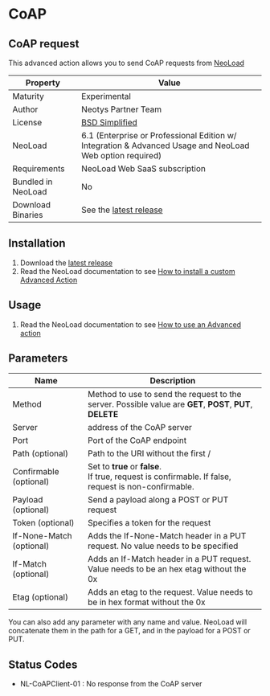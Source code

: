 # CoAP

## CoAP request
This advanced action allows you to send CoAP requests from [NeoLoad](https://www.neotys.com/neoload/overview)

| Property | Value |
| -----| -------------- |
| Maturity | Experimental |
| Author   | Neotys Partner Team |
| License  | [BSD Simplified](https://www.neotys.com/documents/legal/bsd-neotys.txt) |
| NeoLoad  | 6.1 (Enterprise or Professional Edition w/ Integration & Advanced Usage and NeoLoad Web option required)|
| Requirements | NeoLoad Web SaaS subscription |
| Bundled in NeoLoad | No
| Download Binaries | See the [latest release](https://github.com/ttheol/CoAP/releases/latest)

## Installation

1. Download the [latest release](https://github.com/ttheol/CoAP/releases/latest)
1. Read the NeoLoad documentation to see [How to install a custom Advanced Action](https://www.neotys.com/documents/doc/neoload/latest/en/html/#25928.htm)

## Usage

1. Read the NeoLoad documentation to see [How to use an Advanced action](https://www.neotys.com/documents/doc/neoload/latest/en/html/#25929.htm)

## Parameters
| Name             | Description |
| -----            | ----- |
| Method | Method to use to send the request to the server. Possible value are **GET**, **POST**, **PUT**, **DELETE** |
| Server | address of the CoAP server |
| Port | Port of the CoAP endpoint |
| Path (optional) |Path to the URI without the first / |
| Confirmable (optional) | Set to **true** or **false**. <br> If true, request is confirmable. If false, request is non-confirmable. |
| Payload (optional) | Send a payload along a POST or PUT request |
| Token (optional) | Specifies a token for the request |
| If-None-Match (optional) | Adds the If-None-Match header in a PUT request. No value needs to be specified |
| If-Match (optional) | Adds an If-Match header in a PUT request. Value needs to be an hex etag without the 0x |
| Etag (optional) | Adds an etag to the request. Value needs to be in hex format without the 0x |
 You can also add any parameter with any name and value. NeoLoad will concatenate them in the path for a GET, and in the payload for a POST or PUT.

## Status Codes
* NL-CoAPClient-01 : No response from the CoAP server

